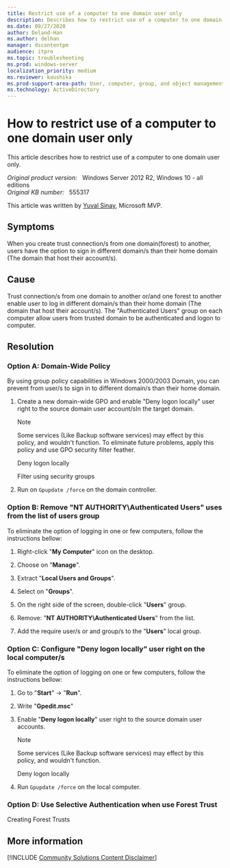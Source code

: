 ```yaml
---
title: Restrict use of a computer to one domain user only
description: Describes how to restrict use of a computer to one domain user only.
ms.date: 09/27/2020
author: Deland-Han
ms.author: delhan 
manager: dscontentpm
audience: itpro
ms.topic: troubleshooting
ms.prod: windows-server
localization_priority: medium
ms.reviewer: kaushika
ms.prod-support-area-path: User, computer, group, and object management
ms.technology: ActiveDirectory
---
```

# How to restrict use of a computer to one domain user only

This article describes how to restrict use of a computer to one domain user only.

_Original product version:_ &nbsp; Windows Server 2012 R2, Windows 10 - all editions  
_Original KB number:_ &nbsp; 555317

This article was written by [Yuval Sinay](https://mvp.microsoft.com/en-US/PublicProfile/7674?fullName=Yuval%20Sinay), Microsoft MVP.

## Symptoms

When you create trust connection/s from one domain(forest) to another, users have the option to sign in different domain/s than their home domain (The domain that host their account/s).

## Cause

Trust connection/s from one domain to another or/and one forest to another enable user to log in different domain/s than their home domain (The domain that host their account/s).
The "Authenticated Users" group on each computer allow users from trusted domain to be authenticated and logon to computer.

## Resolution

### Option A: Domain-Wide Policy  

By using group policy capabilities in Windows 2000/2003 Domain, you can prevent from user/s to sign in to different domain/s than their home domain.

   1. Create a new domain-wide GPO and enable "Deny logon locally" user right to the source domain user account/sIn the target domain.  

      >[!NOTE]
       Some services (Like Backup software services) may effect by this policy, and wouldn't function.
       To eliminate future problems, apply this policy and use GPO security filter feather.

       Deny logon locally

       Filter using security groups

   2. Run on `Gpupdate /force` on the domain controller.

### Option B: Remove "NT AUTHORITY\Authenticated Users" uses from the list of users group  

To eliminate the option of logging in one or few computers, follow the instructions bellow:

   1. Right-click "**My Computer**" icon on the desktop.

   2. Choose on "**Manage**".

   3. Extract "**Local Users and Groups**".

   4. Select on "**Groups**".

   5. On the right side of the screen, double-click "**Users**" group.

   6. Remove: "**NT** **AUTHORITY\Authenticated Users**" from the list.

   7. Add the require user/s or and group/s to the "**Users**" local group.

### Option C: Configure "Deny logon locally" user right on the local computer/s  

To eliminate the option of logging on one or few computers, follow the instructions bellow:

   1. Go to "**Start**" -> "**Run**".

   2. Write "**Gpedit.msc**"

   3. Enable "**Deny logon locally**" user right to the source domain user accounts.

      > [!NOTE]
      > Some services (Like Backup software services) may effect by this policy, and wouldn't function.

      Deny logon locally

   4. Run `Gpupdate /force` on the local computer.

### Option D: Use Selective Authentication when use Forest Trust  
  
   Creating Forest Trusts
  
## More information  

[!INCLUDE [Community Solutions Content Disclaimer](../../includes/community-solutions-content-disclaimer.md)]
